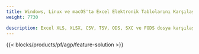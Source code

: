 ```yaml
---
title: Windows, Linux ve macOS'ta Excel Elektronik Tablolarını Karşılaştırın 
weight: 7730

description: Excel XLS, XLSX, CSV, TSV, ODS, SXC ve FODS dosya karşılaştırması için Ücretsiz Uygulama ve API'ler
---
```

{{< blocks/products/pf/agp/feature-solution >}} 

